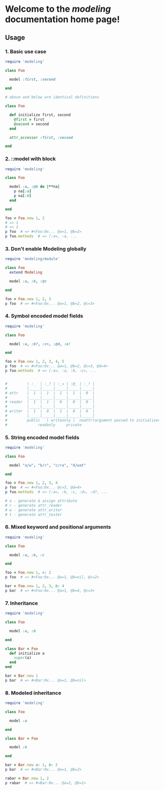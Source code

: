 Welcome to the _modeling_ documentation home page!
===

Usage
---
### 1. Basic use case
```RUBY
require 'modeling'

class Foo

  model :first, :second
  
end

# above and below are identical definitions

class Foo

  def initialize first, second
    @first = first
    @second = second
  end

  attr_accessor :first, :second

end
```

### 2. ::model with block
```RUBY
require 'modeling'

class Foo

  model :a, :@b do |**na|
    p na[:a]
    p na[:b]
  end

end

foo = Foo.new 1, 2 
# => 1
# => 2
p foo  # => #<Foo:0x... @a=1, @b=2>
p foo.methods  # => [:a=, :a, ...
```

### 3. Don't enable Modeling globally
```RUBY
require 'modeling/module'

class Foo
  extend Modeling

  model :a, :b, :@c

end

foo = Foo.new 1, 2, 3 
p foo  # => #<Foo:0x... @a=1, @b=2, @c=3>
```

### 4. Symbol encoded model fields
```RUBY
require 'modeling'

class Foo

  model :a, :b?, :c=, :@d, :e!

end

foo = Foo.new 1, 2, 3, 4, 5
p foo  # => #<Foo:0x... @a=1, @b=2, @c=3, @d=4>
p foo.methods  # => [:a=, :a, :b, :c=, ...


#         | :_  | :_? | :_= | :@_ | :_! |  
#         |_____|_____|_____|_____|_____|
# attr    |  1  |  1  |  1  |  1  |  0  |
#         |_____|_____|_____|_____|_____|
# reader  |  1  |  1  |  0  |  0  |  0  |
#         |_____|_____|_____|_____|_____|
# writer  |  1  |  0  |  1  |  0  |  0  |
#         |_____|_____|_____|_____|_____|
#         public   | writeonly |  noattr(argument passed to initializer block only)
#              readonly     private
```

### 5. String encoded model fields
```RUBY
require 'modeling'

class Foo

  model "a/w", "b/r", "c/ra", "d/wat"

end

foo = Foo.new 1, 2, 3, 4
p foo  # => #<Foo:0x... @c=3, @d=4>
p foo.methods  # => [:a=, :b, :c, :d=, :d?, ...

# a - generate & assign attribute
# r - generate attr_reader
# w - generate attr_writer
# t - generate attr_tester
```

### 6. Mixed keyword and positional arguments
```RUBY
require 'modeling'

class Foo

  model :a, :b, :c

end

foo = Foo.new 1, c: 2
p foo  # => #<Foo:0x... @a=1, @b=nil, @c=2>

bar = Foo.new 1, 2, 3, b: 4
p bar  # => #<Foo:0x... @a=1, @b=4, @c=3>
```

### 7. Inheritance
```RUBY
require 'modeling'

class Foo

  model :a, :b

end

class Bar < Foo
  def initialize a
    super(a)
  end
end

bar = Bar.new 1
p bar  # => #<Bar:0x... @a=1, @b=nil>
```

### 8. Modeled inheritance
```RUBY
require 'modeling'

class Foo

  model :a

end

class Bar < Foo

  model :b

end

bar = Bar.new a: 1, b: 2
p bar  # => #<Bar:0x... @a=1, @b=2>

rabar = Bar.new 1, 2
p rabar  # => #<Bar:0x... @a=2, @b=1>
```
